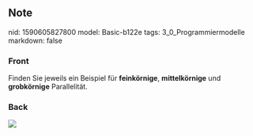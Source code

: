 ## Note
nid: 1590605827800
model: Basic-b122e
tags: 3_0_Programmiermodelle
markdown: false

### Front
Finden Sie jeweils ein Beispiel für <b>feinkörnige</b>,
<b>mittelkörnige</b> und <b>grobkörnige</b> Parallelität.

### Back
<img src="paste-c479d0229ae1fdc05e5403c2ba171621d542c009.jpg">
